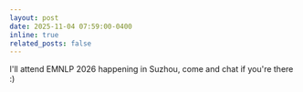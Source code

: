 ```yaml
---
layout: post
date: 2025-11-04 07:59:00-0400
inline: true
related_posts: false
---
```


I'll attend EMNLP 2026 happening in Suzhou, come and chat if you're there :)